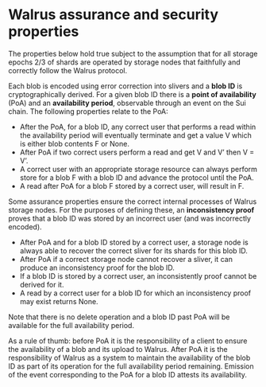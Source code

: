 # Walrus assurance and security properties

The properties below hold true subject to the assumption that for all storage epochs 2/3 of shards
are operated by storage nodes that faithfully and correctly follow the Walrus protocol.

Each blob is encoded using error correction into slivers and a **blob ID** is cryptographically
derived. For a given blob ID there is a **point of availability** (PoA) and an **availability
period**, observable through an event on the Sui chain. The following properties relate to the PoA:

- After the PoA, for a blob ID, any correct user that performs a read within the availability
  period will eventually terminate and get a value V which is either blob contents F or None.
- After PoA if two correct users perform a read and get V and V’ then V = V’.
- A correct user with an appropriate storage resource can always perform store for a blob F with a
  blob ID and advance the protocol until the PoA.
- A read after PoA for a blob F stored by a correct user, will result in F.

Some assurance properties ensure the correct internal processes of Walrus storage nodes.
For the purposes of defining these, an **inconsistency proof** proves that a blob ID was
stored by an incorrect user (and was incorrectly encoded).

- After PoA and for a blob ID stored by a correct user, a storage node is always able to recover
  the correct sliver for its shards for this blob ID.
- After PoA if a correct storage node cannot recover a sliver, it can produce an inconsistency proof
  for the blob ID.
- If a blob ID is stored by a correct user, an inconsistently proof cannot be derived for it.
- A read by a correct user for a blob ID for which an inconsistency proof may exist returns None.

Note that there is no delete operation and a blob ID past PoA will be available for the full
availability period.

As a rule of thumb: before PoA it is the responsibility of a client to ensure the availability of
a blob and its upload to Walrus. After PoA it is the responsibility of Walrus as a system to
maintain the availability of the blob ID as part of its operation for the full availability period
remaining. Emission of the event corresponding to the PoA for a blob ID attests its
availability.
